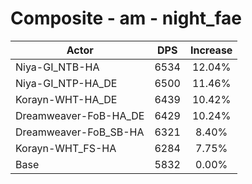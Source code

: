 # Composite - am - night_fae
| Actor | DPS | Increase |
|---|:---:|:---:|
|Niya-GI_NTB-HA|6534|12.04%|
|Niya-GI_NTP-HA_DE|6500|11.46%|
|Korayn-WHT-HA_DE|6439|10.42%|
|Dreamweaver-FoB-HA_DE|6429|10.24%|
|Dreamweaver-FoB_SB-HA|6321|8.40%|
|Korayn-WHT_FS-HA|6284|7.75%|
|Base|5832|0.00%|
